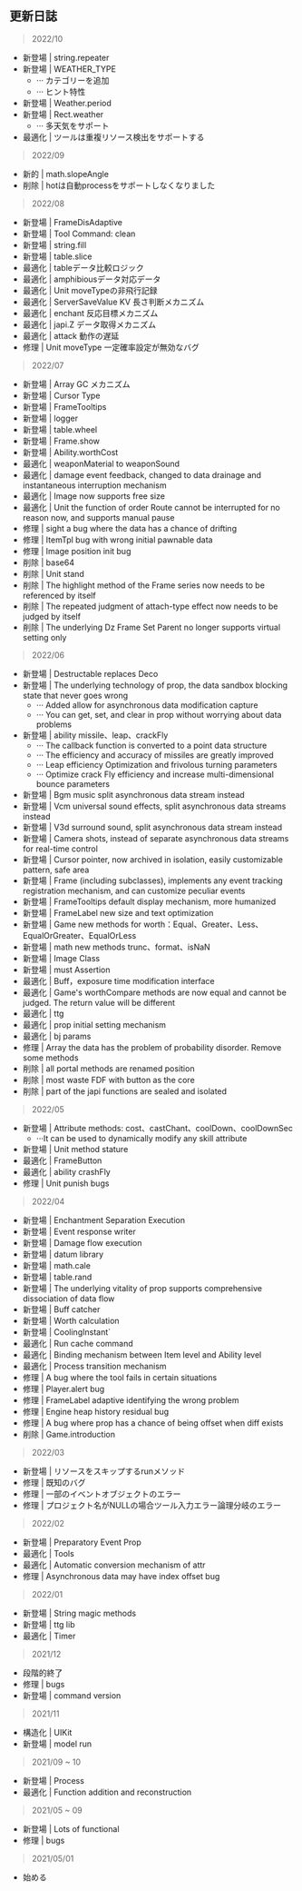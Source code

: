 ## 更新日誌

> 2022/10

* 新登場 | string.repeater
* 新登場 | WEATHER_TYPE
    * ··· カテゴリーを追加
    * ··· ヒント特性
* 新登場 | Weather.period
* 新登場 | Rect.weather
    * ··· 多天気をサポート
* 最適化 | ツールは重複リソース検出をサポートする

> 2022/09

* 新的 | math.slopeAngle
* 削除 | hotは自動processをサポートしなくなりました

> 2022/08

* 新登場 | FrameDisAdaptive
* 新登場 | Tool Command: clean
* 新登場 | string.fill
* 新登場 | table.slice
* 最適化 | tableデータ比較ロジック
* 最適化 | amphibiousデータ対応データ
* 最適化 | Unit moveTypeの非飛行記録
* 最適化 | ServerSaveValue KV 長さ判断メカニズム
* 最適化 | enchant 反応目標メカニズム
* 最適化 | japi.Z データ取得メカニズム
* 最適化 | attack 動作の遅延
* 修理 | Unit moveType 一定確率設定が無効なバグ

> 2022/07

* 新登場 | Array GC メカニズム
* 新登場 | Cursor Type
* 新登場 | FrameTooltips
* 新登場 | logger
* 新登場 | table.wheel
* 新登場 | Frame.show
* 新登場 | Ability.worthCost
* 最適化 | weaponMaterial to weaponSound
* 最適化 | damage event feedback, changed to data drainage and instantaneous interruption mechanism
* 最適化 | Image now supports free size
* 最適化 | Unit the function of order Route cannot be interrupted for no reason now, and supports manual pause
* 修理 | sight a bug where the data has a chance of drifting
* 修理 | ItemTpl bug with wrong initial pawnable data
* 修理 | Image position init bug
* 削除 | base64
* 削除 | Unit stand
* 削除 | The highlight method of the Frame series now needs to be referenced by itself
* 削除 | The repeated judgment of attach-type effect now needs to be judged by itself
* 削除 | The underlying Dz Frame Set Parent no longer supports virtual setting only

> 2022/06

* 新登場 | Destructable replaces Deco
* 新登場 | The underlying technology of prop, the data sandbox blocking state that never goes wrong
    * ··· Added allow for asynchronous data modification capture
    * ··· You can get, set, and clear in prop without worrying about data problems
* 新登場 | ability missile、leap、crackFly
    * ··· The callback function is converted to a point data structure
    * ··· The efficiency and accuracy of missiles are greatly improved
    * ··· Leap efficiency Optimization and frivolous turning parameters
    * ··· Optimize crack Fly efficiency and increase multi-dimensional bounce parameters
* 新登場 | Bgm music split asynchronous data stream instead
* 新登場 | Vcm universal sound effects, split asynchronous data streams instead
* 新登場 | V3d surround sound, split asynchronous data stream instead
* 新登場 | Camera shots, instead of separate asynchronous data streams for real-time control
* 新登場 | Cursor pointer, now archived in isolation, easily customizable pattern, safe area
* 新登場 | Frame (including subclasses), implements any event tracking registration mechanism, and can customize peculiar
  events
* 新登場 | FrameTooltips default display mechanism, more humanized
* 新登場 | FrameLabel new size and text optimization
* 新登場 | Game new methods for worth：Equal、Greater、Less、EqualOrGreater、EqualOrLess
* 新登場 | math new methods trunc、format、isNaN
* 新登場 | Image Class
* 新登場 | must Assertion
* 最適化 | Buff，exposure time modification interface
* 最適化 | Game's worthCompare methods are now equal and cannot be judged. The return value will be different
* 最適化 | ttg
* 最適化 | prop initial setting mechanism
* 最適化 | bj params
* 修理 | Array the data has the problem of probability disorder. Remove some methods
* 削除 | all portal methods are renamed position
* 削除 | most waste FDF with button as the core
* 削除 | part of the japi functions are sealed and isolated

> 2022/05

* 新登場 | Attribute methods: cost、castChant、coolDown、coolDownSec
    * ···It can be used to dynamically modify any skill attribute
* 新登場 | Unit method stature
* 最適化 | FrameButton
* 最適化 | ability crashFly
* 修理 | Unit punish bugs

> 2022/04

* 新登場 | Enchantment Separation Execution
* 新登場 | Event response writer
* 新登場 | Damage flow execution
* 新登場 | datum library
* 新登場 | math.cale
* 新登場 | table.rand
* 新登場 | The underlying vitality of prop supports comprehensive dissociation of data flow
* 新登場 | Buff catcher
* 新登場 | Worth calculation
* 新登場 | CoolingInstant`
* 最適化 | Run cache command
* 最適化 | Binding mechanism between Item level and Ability level
* 最適化 | Process transition mechanism
* 修理 | A bug where the tool fails in certain situations
* 修理 | Player.alert bug
* 修理 | FrameLabel adaptive identifying the wrong problem
* 修理 | Engine heap history residual bug
* 修理 | A bug where prop has a chance of being offset when diff exists
* 削除 | Game.introduction

> 2022/03

* 新登場 | リソースをスキップするrunメソッド
* 修理 | 既知のバグ
* 修理 | 一部のイベントオブジェクトのエラー
* 修理 | プロジェクト名がNULLの場合ツール入力エラー論理分岐のエラー

> 2022/02

* 新登場 | Preparatory Event Prop
* 最適化 | Tools
* 最適化 | Automatic conversion mechanism of attr
* 修理 | Asynchronous data may have index offset bug

> 2022/01

* 新登場 | String magic methods
* 新登場 | ttg lib
* 最適化 | Timer

> 2021/12

* 段階的終了
* 修理 | bugs
* 新登場 | command version

> 2021/11

* 構造化 | UIKit
* 新登場 | model run

> 2021/09 ~ 10

* 新登場 | Process
* 最適化 | Function addition and reconstruction

> 2021/05 ~ 09

* 新登場 | Lots of functional
* 修理 | bugs

> 2021/05/01

* 始める
